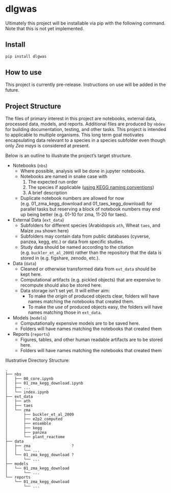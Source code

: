# dlgwas

<!-- WARNING: THIS FILE WAS AUTOGENERATED! DO NOT EDIT! -->

Ultimately this project will be installable via pip with the following
command. Note that this is not yet implemented.

## Install

``` sh
pip install dlgwas
```

## How to use

This project is currently pre-release. Instructions on use will be added
in the future.

## Project Structure

The files of primary interest in this project are notebooks, external
data, processed data, models, and reports. Additional files are produced
by `nbdev` for building documentation, testing, and other tasks. This
project is intended to applicable to multiple organisms. This long term
goal motivates encapsulating data relevant to a species in a species
subfolder even though only *Zea mays* is considered at present.

Below is an outline to illustrate the project’s target structure.

- Notebooks (`nbs`)
  - Where possible, analysis will be done in jupyter notebooks.
  - Notebooks are named in snake case with
    1.  The expected run order
    2.  The species if applicable ([using KEGG naming
        conventions](https://www.genome.jp/kegg/catalog/org_list4.html))
    3.  A brief description
  - Duplicate notebook numbers are allowed for now
    (e.g. 01_zma_kegg_download and 01_taes_kegg_download) for parallel
    tasks but reserving a block of notebook numbers may end up being
    better (e.g. 01-10 for zma, 11-20 for taes).
- External Data (`ext_data`)
  - Subfolders for different species (Arabidopsis `ath`, Wheat `taes`,
    and Maize `zma` shown here)
  - Subfolders may contain data from public databases (cyverse, panzea,
    kegg, etc.) or data from specific studies.
  - Study data should be named according to the citation
    (e.g. `buckler_et_al_2009`) rather than the repository that the data
    is stored in (e.g. figshare, zenodo, etc.).
- Data (`data`)
  - Cleaned or otherwise transformed data from `ext_data` should be kept
    here.
  - Computational artifacts (e.g. pickled objects) that are expensive to
    recompute should also be stored here.
  - Data storage isn’t set yet. It will either aim:
    - To make the *origin* of produced objects clear, folders will have
      names matching the notebooks that created them.
    - To make the *use* of produced objects easy, the folders will have
      names matching those in `ext_data`.  
- Models (`models`)
  - Computationally expensive models are to be saved here.
  - Folders will have names matching the notebooks that created them
- Reports (`reports`)
  - Figures, tables, and other human readable artifacts are to be stored
    here.
  - Folders will have names matching the notebooks that created them

Illustrative Directory Structure:

    .
    ├── nbs
    │   ├── 00_core.ipynb
    │   ├── 01_zma_kegg_download.ipynb
    │   ├── ...
    │   └── index.ipynb
    ├── ext_data
    │   ├── ath
    │   ├── taes
    │   └── zma
    │       ├── buckler_et_al_2009
    │       ├── e2p2_computed
    │       ├── ensemble
    │       ├── kegg
    │       ├── panzea
    │       └── plant_reactome
    ├── data
    │   ├── zma                  ?
    │   │   └── ...
    │   └── 01_zma_kegg_download ?
    │       └── ...
    ├── models
    │   └── 01_zma_kegg_download
    │       └── ...
    └── reports
        └── 01_zma_kegg_download
            └── ...    
